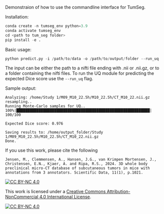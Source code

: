 Demonstraion of how to use the commandline interface for TumSeg. 

Installation:
```python
conda create -n tumseg_env python=3.9 
conda activate tumseg_env
cd <path to tum_seg folder>
pip install -e .
```

Basic usage:
```python
python predict.py -i /path/to/data -o /path/to/output/folder --run_uq
```
The input can be either the path to a nifti file ending with .nii or .nii.gz, or to a folder containing the nifti files. To run the UQ module for predicting the expected Dice score use the `--run_uq` flag.

Sample output:
```
Analyzing: /home/Study 1/M09_M10_22.5h/M10_22.5h/CT_M10_22.nii.gz
resampling..
Running Monte-Carlo samples for UQ..
100%|████████████████████████████████████████████████████████████| 100/100 

Expected Dice score: 0.976

Saving results to: /home/output_folder/Study 1/M09_M10_22.5h/M10_22.5h/CT_M10_22.nii.gz
Done.
```

If you use this work, please cite the following

```
Jensen, M., Clemmensen, A., Hansen, J.G., van Krimpen Mortensen, J., Christensen, E.N., Kjaer, A. and Ripa, R.S., 2024. 3D whole body preclinical micro-CT database of subcutaneous tumors in mice with annotations from 3 annotators. Scientific Data, 11(1), p.1021.
```


[![CC BY-NC 4.0][cc-by-nc-shield]][cc-by-nc]

This work is licensed under a
[Creative Commons Attribution-NonCommercial 4.0 International License][cc-by-nc].

[![CC BY-NC 4.0][cc-by-nc-image]][cc-by-nc]

[cc-by-nc]: https://creativecommons.org/licenses/by-nc/4.0/
[cc-by-nc-image]: https://licensebuttons.net/l/by-nc/4.0/88x31.png
[cc-by-nc-shield]: https://img.shields.io/badge/License-CC%20BY--NC%204.0-lightgrey.svg
